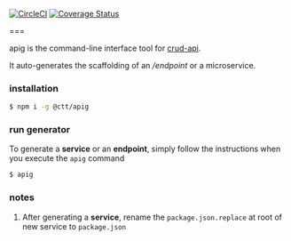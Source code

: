 [![CircleCI](https://circleci.com/gh/CraftTurf/apig.svg?style=svg)](https://circleci.com/gh/CraftTurf/apig)
[![Coverage Status](https://coveralls.io/repos/github/jabdul/apig/badge.svg?branch=master)](https://coveralls.io/github/jabdul/apig?branch=master)

===

apig is the command-line interface tool for [crud-api](https://github.com/jabdul/crud-api).

It auto-generates the scaffolding of an _/endpoint_ or a microservice.

### installation

```sh
$ npm i -g @ctt/apig
```

### run generator

To generate a **service** or an **endpoint**, simply follow the instructions when you execute the `apig` command

```sh
$ apig
```

### notes

1. After generating a **service**, rename the `package.json.replace` at root of new service to `package.json`
